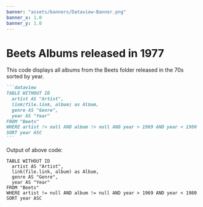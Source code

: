 ```yaml
---
banner: "assets/banners/Dataview-Banner.png"
banner_x: 1.0
banner_y: 1.0
---
```


# Beets Albums released in 1977

This code displays all albums from the Beets folder released in the 70s sorted by year.

````markdown
```dataview
TABLE WITHOUT ID
  artist AS "Artist",
  link(file.link, album) as Album,
  genre AS "Genre",
  year AS "Year"
FROM "Beets"
WHERE artist != null AND album != null AND year > 1969 AND year < 1980
SORT year ASC
```
````

Output of above code:

```dataview
TABLE WITHOUT ID
  artist AS "Artist",
  link(file.link, album) as Album,
  genre AS "Genre",
  year AS "Year"
FROM "Beets"
WHERE artist != null AND album != null AND year > 1969 AND year < 1980
SORT year ASC
```
